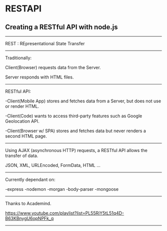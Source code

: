 # RESTAPI
## Creating a RESTful API with node.js

---

REST : REpresentational State Transfer

---

Traditionally:

Client(Browser) requests data from the Server.

Server responds with HTML files.

---

RESTful API:

-Client(Mobile App) stores and fetches data from a Server, but does not use or render HTML.

-Client(Code) wants to access third-party features such as Google Geolocation API.

-Client(Browser w/ SPA) stores and fetches data but never renders a second HTML page.

---

Using AJAX (asynchronous HTTP) requests, a RESTful API allows the transfer of data.

JSON, XML, URLEncoded, FormData, HTML ...

---

Currently dependant on:

-express
-nodemon
-morgan
-body-parser
-mongoose

---

Thanks to Academind.

https://www.youtube.com/playlist?list=PL55RiY5tL51q4D-B63KBnygU6opNPFk_q

---

